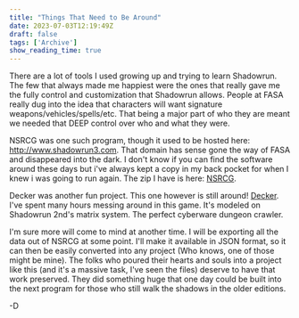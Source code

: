 ```yaml
---
title: "Things That Need to Be Around"
date: 2023-07-03T12:19:49Z
draft: false
tags: ['Archive']
show_reading_time: true
---
```


There are a lot of tools I used growing up and trying to learn Shadowrun. The few that always made me happiest were the ones that really gave me the fully control and customization that Shadowrun allows. People at FASA really dug into the idea that characters will want signature weapons/vehicles/spells/etc. That being a major part of who they are meant we needed that DEEP control over who and what they were. 

NSRCG was one such program, though it used to be hosted here: http://www.shadowrun3.com. That domain has sense gone the way of FASA and disappeared into the dark. I don't know if you can find the software around these days but i've always kept a copy in my back pocket for when I knew i was going to run again. The zip I have is here: [NSRCG](/files/nsrcg.zip).

Decker was another fun project. This one however is still around! [Decker](https://sourceforge.net/projects/decker/). I've spent many hours messing around in this game. It's modeled on Shadowrun 2nd's matrix system. The perfect cyberware dungeon crawler. 

I'm sure more will come to mind at another time. I will be exporting all the data out of NSRCG at some point. I'll make it available in JSON format, so it can then be easily converted into any project (Who knows, one of those might be mine). The folks who poured their hearts and souls into a project like this (and it's a massive task, I've seen the files) deserve to have that work preserved. They did something huge that one day could be built into the next program for those who still walk the shadows in the older editions.

-D